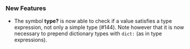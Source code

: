 ### New Features

* The symbol **type?** is now able to check if a value satisfies a type expression, not only a simple type (#144). Note however that it is now necessary to prepend dictionary types with `dict:` (as in type expressions).
